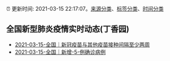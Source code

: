:alarm_clock: 更新时间: 2021-03-15 22:17:07。[来源分类](../README.md)、[标签分类](../TAGS.md)、[时间分类](../TIMELINE.md)

## 全国新型肺炎疫情实时动态(丁香园)




- [2021-03-15-全国｜新冠疫苗与其他疫苗接种间隔至少两周](http://app.cctv.com/special/cportal/detail/arti/index.html?id=Artiq3yhTKBm9aM09YcRVwPF210315&isfromapp=1) 
- [2021-03-15-全国｜新增-5-例确诊病例](http://app.cctv.com/special/cportal/detail/arti/index.html?id=ArtiDxYeEqGPNucIAgMEkByU210315&isfromapp=1) 